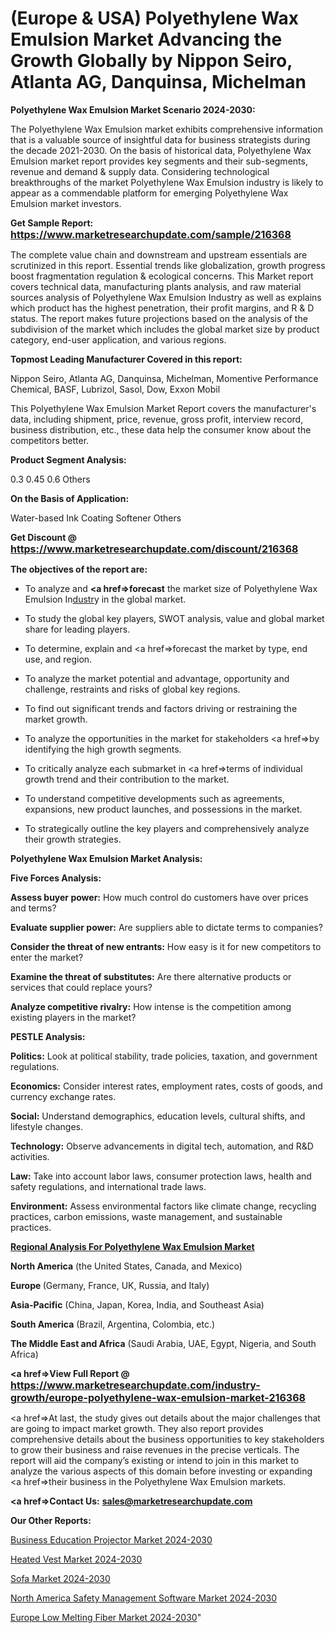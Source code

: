 # (Europe & USA) Polyethylene Wax Emulsion Market Advancing the Growth Globally by Nippon Seiro, Atlanta AG, Danquinsa, Michelman

<strong>Polyethylene Wax Emulsion Market Scenario 2024-2030:</strong>

The Polyethylene Wax Emulsion market exhibits comprehensive information that is a valuable source of insightful data for business strategists during the decade 2021-2030. On the basis of historical data, Polyethylene Wax Emulsion market report provides key segments and their sub-segments, revenue and demand &amp; supply data. Considering technological breakthroughs of the market Polyethylene Wax Emulsion industry is likely to appear as a commendable platform for emerging Polyethylene Wax Emulsion market investors.

<strong>Get Sample Report: <a href=https://www.marketresearchupdate.com/sample/216368><font size=3 color=#0000ff>https://www.marketresearchupdate.com/sample/216368</font></a></strong>

The complete value chain and downstream and upstream essentials are scrutinized in this report. Essential trends like globalization, growth progress boost fragmentation regulation &amp; ecological concerns. This Market report covers technical data, manufacturing plants analysis, and raw material sources analysis of Polyethylene Wax Emulsion Industry as well as explains which product has the highest penetration, their profit margins, and R & D status. The report makes future projections based on the analysis of the subdivision of the market which includes the global market size by product category, end-user application, and various regions.

<strong>Topmost Leading Manufacturer Covered in this report:</strong>

Nippon Seiro, Atlanta AG, Danquinsa, Michelman, Momentive Performance Chemical, BASF, Lubrizol, Sasol, Dow, Exxon Mobil

This Polyethylene Wax Emulsion Market Report covers the manufacturer's data, including shipment, price, revenue, gross profit, interview record, business distribution, etc., these data help the consumer know about the competitors better.

<strong>Product Segment Analysis: </strong>

0.3
0.45
0.6
Others

<strong>On the Basis of Application:</strong>

Water-based Ink
Coating
Softener
Others

<strong>Get Discount @ <a href=https://www.marketresearchupdate.com/discount/216368><font size=3 color=#0000ff>https://www.marketresearchupdate.com/discount/216368</font></a></strong>

<strong><b>The objectives of the report are:</b></strong>

- To analyze and <strong><a href=><strong>forecast</strong></a></strong> the market size of Polyethylene Wax Emulsion In<a href=ASDF991299>dustr</a>y in the global market.

- To study the global key players, SWOT analysis, value and global market share for leading players.

- To determine, explain and <a href=>forecast</a> the market by type, end use, and region.

- To analyze the market potential and advantage, opportunity and challenge, restraints and risks of global key regions.

- To find out significant trends and factors driving or restraining the market growth.

- To analyze the opportunities in the market for stakeholders <a href=>by</a> identifying the high growth segments.

- To critically analyze each submarket in <a href=>terms</a> of individual growth trend and their contribution to the market.

- To understand competitive developments such as agreements, expansions, new product launches, and possessions in the market.

- To strategically outline the key players and comprehensively analyze their growth strategies.

<strong>Polyethylene Wax Emulsion Market Analysis:</strong>

<strong>Five Forces Analysis:</strong>

<strong>Assess buyer power:</strong> How much control do customers have over prices and terms?

<strong>Evaluate supplier power:</strong> Are suppliers able to dictate terms to companies?

<strong>Consider the threat of new entrants:</strong> How easy is it for new competitors to enter the market?

<strong>Examine the threat of substitutes:</strong> Are there alternative products or services that could replace yours?

<strong>Analyze competitive rivalry:</strong> How intense is the competition among existing players in the market?

<strong>PESTLE Analysis:</strong>

<strong>Politics:</strong> Look at political stability, trade policies, taxation, and government regulations.

<strong>Economics:</strong> Consider interest rates, employment rates, costs of goods, and currency exchange rates.

<strong>Social:</strong> Understand demographics, education levels, cultural shifts, and lifestyle changes.

<strong>Technology:</strong> Observe advancements in digital tech, automation, and R&D activities.

<strong>Law:</strong> Take into account labor laws, consumer protection laws, health and safety regulations, and international trade laws.

<strong>Environment:</strong> Assess environmental factors like climate change, recycling practices, carbon emissions, waste management, and sustainable practices.

<strong><u><b>Regional Analysis For Polyethylene Wax Emulsion Market</b></u></strong>

<strong><b>North America</b></strong> (the United States, Canada, and Mexico)

<strong><b>Europe </b></strong>(Germany, France, UK, Russia, and Italy)

<strong><b>Asia-Pacific</b></strong> (China, Japan, Korea, India, and Southeast Asia)

<strong><b>South America</b></strong> (Brazil, Argentina, Colombia, etc.)

<strong><b>The Middle East and Africa</b></strong> (Saudi Arabia, UAE, Egypt, Nigeria, and South Africa)

<strong><a href=>View Full Report</a> @ <a href=https://www.marketresearchupdate.com/industry-growth/europe-polyethylene-wax-emulsion-market-216368><font size=3 color=#0000ff>https://www.marketresearchupdate.com/industry-growth/europe-polyethylene-wax-emulsion-market-216368</font></a></strong>

<a href=>At last,</a> the study gives out details about the major challenges that are going to impact market growth. They also report provides comprehensive details about the business opportunities to key stakeholders to grow their business and raise revenues in the precise verticals. The report will aid the company’s existing or intend to join in this market to analyze the various aspects of this domain before investing or expanding <a href=>their</a> business in the Polyethylene Wax Emulsion markets.

<strong><a href=>Contact Us:</a></strong>
<strong>sales@marketresearchupdate.com</strong>

<strong>Our Other Reports:</strong>

<a href=https://www.linkedin.com/pulse/business-education-projector-market-2023-trends-new-research>Business Education Projector Market 2024-2030</a>

<a href=https://www.linkedin.com/pulse/heated-vest-market-2023-remarking-enormous>Heated Vest Market 2024-2030</a>

<a href=https://www.linkedin.com/pulse/sofa-market-size-trends-consumption-future-prospects-2023-2027>Sofa Market 2024-2030</a>

<a href=https://www.linkedin.com/pulse/north-america-safety-management-software-market-n4xaf/>North America Safety Management Software Market 2024-2030</a>

<a href=https://www.linkedin.com/pulse/europe-low-melting-fiber-market-research-report-6ijyf/>Europe Low Melting Fiber Market 2024-2030</a>"
